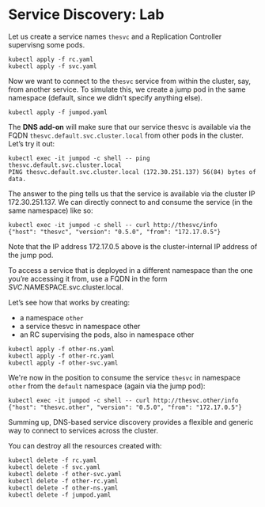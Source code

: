 # Service Discovery: Lab
Let us create a service names `thesvc` and a Replication Controller supervisng some pods.

```
kubectl apply -f rc.yaml
kubectl apply -f svc.yaml
```

Now we want to connect to the `thesvc` service from within the cluster, say, from another service. To simulate this, we create a jump pod in the same namespace (default, since we didn’t specify anything else).

```
kubectl apply -f jumpod.yaml
```
The **DNS add-on** will make sure that our service thesvc is available via the FQDN `thesvc.default.svc.cluster.local` from other pods in the cluster. Let’s try it out:

```
kubectl exec -it jumpod -c shell -- ping thesvc.default.svc.cluster.local
PING thesvc.default.svc.cluster.local (172.30.251.137) 56(84) bytes of data.
```
The answer to the ping tells us that the service is available via the cluster IP 172.30.251.137. We can directly connect to and consume the service (in the same namespace) like so:
```
kubectl exec -it jumpod -c shell -- curl http://thesvc/info
{"host": "thesvc", "version": "0.5.0", "from": "172.17.0.5"}
```
Note that the IP address 172.17.0.5 above is the cluster-internal IP address of the jump pod.

To access a service that is deployed in a different namespace than the one you’re accessing it from, use a FQDN in the form $SVC.$NAMESPACE.svc.cluster.local.

Let’s see how that works by creating:

* a namespace `other`
* a service thesvc in namespace other
* an RC supervising the pods, also in namespace other

```
kubectl apply -f other-ns.yaml
kubectl apply -f other-rc.yaml
kubectl apply -f other-svc.yaml
```
We're now in the position to consume the service `thesvc` in namespace `other` from the `default` namespace (again via the jump pod):

```
kubectl exec -it jumpod -c shell -- curl http://thesvc.other/info
{"host": "thesvc.other", "version": "0.5.0", "from": "172.17.0.5"}
```
Summing up, DNS-based service discovery provides a flexible and generic way to connect to services across the cluster.

You can destroy all the resources created with:

```
kubectl delete -f rc.yaml
kubectl delete -f svc.yaml
kubectl delete -f other-svc.yaml
kubectl delete -f other-rc.yaml
kubectl delete -f other-ns.yaml
kubectl delete -f jumpod.yaml
```

